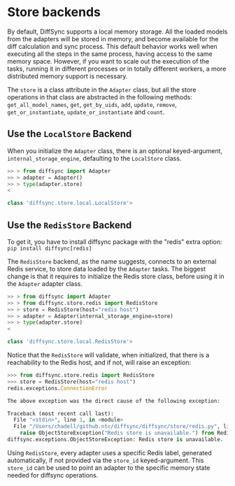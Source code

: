 # Store backends

By default, DiffSync supports a local memory storage. All the loaded models from the adapters will be stored in memory, and become available for the diff calculation and sync process. This default behavior works well when executing all the steps in the same process, having access to the same memory space. However, if you want to scale out the execution of the tasks, running it in different processes or in totally different workers, a more distributed memory support is necessary.

The `store` is a class attribute in the `Adapter` class, but all the store operations in that class are abstracted in the following methods: `get_all_model_names`, `get`, `get_by_uids`, `add`, `update`, `remove`, `get_or_instantiate`, `update_or_instantiate` and `count`.

## Use the `LocalStore` Backend

When you initialize the `Adapter` class, there is an optional keyed-argument, `internal_storage_engine`, defaulting to the `LocalStore` class.

```python
>> > from diffsync import Adapter
>> > adapter = Adapter()
>> > type(adapter.store)
<

class 'diffsync.store.local.LocalStore'>
```

## Use the `RedisStore` Backend

To get it, you have to install diffsync package with the "redis" extra option: `pip install diffsync[redis]`

The `RedisStore` backend, as the name suggests, connects to an external Redis service, to store data loaded by the `Adapter` tasks. The biggest change is that it requires to initialize the Redis store class, before using it in the `Adapter` adapter class.

```python
>> > from diffsync import Adapter
>> > from diffsync.store.redis import RedisStore
>> > store = RedisStore(host="redis host")
>> > adapter = Adapter(internal_storage_engine=store)
>> > type(adapter.store)
<

class 'diffsync.store.local.RedisStore'>
```

Notice that the `RedisStore` will validate, when initialized, that there is a reachability to the Redis host, and if not, will raise an exception:

```python
>>> from diffsync.store.redis import RedisStore
>>> store = RedisStore(host="redis host")
redis.exceptions.ConnectionError

The above exception was the direct cause of the following exception:

Traceback (most recent call last):
  File "<stdin>", line 1, in <module>
  File "/Users/chadell/github.ntc/diffsync/diffsync/store/redis.py", line 34, in __init__
    raise ObjectStoreException("Redis store is unavailable.") from RedisConnectionError
diffsync.exceptions.ObjectStoreException: Redis store is unavailable.
```

Using `RedisStore`, every adapter uses a specific Redis label, generated automatically, if not provided via the `store_id` keyed-argument. This `store_id` can be used to point an adapter to the specific memory state needed for diffsync operations.
